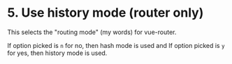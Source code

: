 
# 5. Use history mode (router only)

This selects the "routing mode" (my words) for vue-router.

If option picked is `n` for no, then hash mode is used and
If option picked is `y` for yes, then history mode is used.



